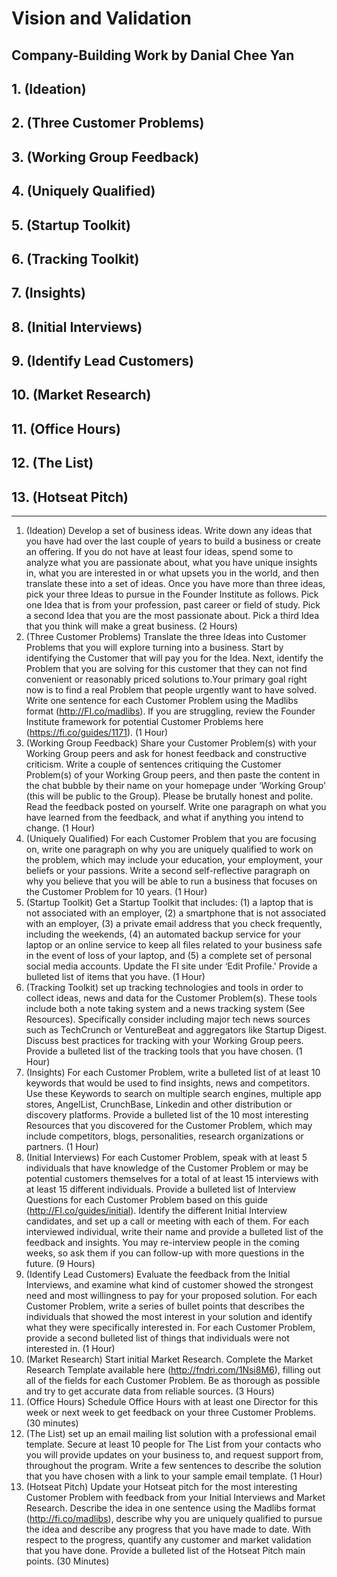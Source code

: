 # Vision and Validation
## Company-Building Work by Danial Chee Yan

## 1. (Ideation)

## 2. (Three Customer Problems)

## 3. (Working Group Feedback)

## 4. (Uniquely Qualified)

## 5. (Startup Toolkit)

## 6. (Tracking Toolkit)

## 7. (Insights)

## 8. (Initial Interviews)

## 9. (Identify Lead Customers)

## 10. (Market Research)

## 11. (Office Hours)

## 12. (The List)

## 13. (Hotseat Pitch)

---

1. (Ideation) Develop a set of business ideas. Write down any ideas that you have had over the last couple of years to build a business or create an offering. If you do not have at least four ideas, spend some to analyze what you are passionate about, what you have unique insights in, what you are interested in or what upsets you in the world, and then translate these into a set of ideas. Once you have more than three ideas, pick your three Ideas to pursue in the Founder Institute as follows. Pick one Idea that is from your profession, past career or field of study. Pick a second Idea that you are the most passionate about. Pick a third Idea that you think will make a great business. (2 Hours)
2. (Three Customer Problems) Translate the three Ideas into Customer Problems that you will explore turning into a business. Start by identifying the Customer that will pay you for the Idea. Next, identify the Problem that you are solving for this customer that they can not find convenient or reasonably priced solutions to.Your primary goal right now is to find a real Problem that people urgently want to have solved. Write one sentence for each Customer Problem using the Madlibs format (http://FI.co/madlibs). If you are struggling, review the Founder Institute framework for potential Customer Problems here (https://fi.co/guides/1171). (1 Hour)
3. (Working Group Feedback) Share your Customer Problem(s) with your Working Group peers and ask for honest feedback and constructive criticism. Write a couple of sentences critiquing the Customer Problem(s) of your Working Group peers, and then paste the content in the chat bubble by their name on your homepage under ‘Working Group’ (this will be public to the Group). Please be brutally honest and polite. Read the feedback posted on yourself. Write one paragraph on what you have learned from the feedback, and what if anything you intend to change. (1 Hour)
4. (Uniquely Qualified) For each Customer Problem that you are focusing on, write one paragraph on why you are uniquely qualified to work on the problem, which may include your education, your employment, your beliefs or your passions. Write a second self-reflective paragraph on why you believe that you will be able to run a business that focuses on the Customer Problem for 10 years. (1 Hour)
5. (Startup Toolkit) Get a Startup Toolkit that includes: (1) a laptop that is not associated with an employer, (2) a smartphone that is not associated with an employer, (3) a private email address that you check frequently, including the weekends, (4) an automated backup service for your laptop or an online service to keep all files related to your business safe in the event of loss of your laptop, and (5) a complete set of personal social media accounts. Update the FI site under ‘Edit Profile.' Provide a bulleted list of items that you have. (1 Hour)
6. (Tracking Toolkit) set up tracking technologies and tools in order to collect ideas, news and data for the Customer Problem(s). These tools include both a note taking system and a news tracking system (See Resources). Specifically consider including major tech news sources such as TechCrunch or VentureBeat and aggregators like Startup Digest. Discuss best practices for tracking with your Working Group peers. Provide a bulleted list of the tracking tools that you have chosen. (1 Hour)
7. (Insights) For each Customer Problem, write a bulleted list of at least 10 keywords that would be used to find insights, news and competitors. Use these Keywords to search on multiple search engines, multiple app stores, AngelList, CrunchBase, Linkedin and other distribution or discovery platforms. Provide a bulleted list of the 10 most interesting Resources that you discovered for the Customer Problem, which may include competitors, blogs, personalities, research organizations or partners. (1 Hour)
8. (Initial Interviews) For each Customer Problem, speak with at least 5 individuals that have knowledge of the Customer Problem or may be potential customers themselves for a total of at least 15 interviews with at least 15 different individuals. Provide a bulleted list of Interview Questions for each Customer Problem based on this guide (http://FI.co/guides/initial). Identify the different Initial Interview candidates, and set up a call or meeting with each of them. For each interviewed individual, write their name and provide a bulleted list of the feedback and insights. You may re-interview people in the coming weeks, so ask them if you can follow-up with more questions in the future. (9 Hours)
9. (Identify Lead Customers) Evaluate the feedback from the Initial Interviews, and examine what kind of customer showed the strongest need and most willingness to pay for your proposed solution. For each Customer Problem, write a series of bullet points that describes the individuals that showed the most interest in your solution and identify what they were specifically interested in. For each Customer Problem, provide a second bulleted list of things that individuals were not interested in. (1 Hour)
10. (Market Research) Start initial Market Research. Complete the Market Research Template available here (http://fndri.com/1Nsi8M6), filling out all of the fields for each Customer Problem. Be as thorough as possible and try to get accurate data from reliable sources. (3 Hours)
11. (Office Hours) Schedule Office Hours with at least one Director for this week or next week to get feedback on your three Customer Problems. (30 minutes)
12. (The List) set up an email mailing list solution with a professional email template. Secure at least 10 people for The List from your contacts who you will provide updates on your business to, and request support from, throughout the program. Write a few sentences to describe the solution that you have chosen with a link to your sample email template. (1 Hour)
13. (Hotseat Pitch) Update your Hotseat pitch for the most interesting Customer Problem with feedback from your Initial Interviews and Market Research. Describe the idea in one sentence using the Madlibs format (http://fi.co/madlibs), describe why you are uniquely qualified to pursue the idea and describe any progress that you have made to date. With respect to the progress, quantify any customer and market validation that you have done. Provide a bulleted list of the Hotseat Pitch main points. (30 Minutes)
